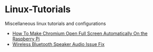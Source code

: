 # Linux-Tutorials
Miscellaneous linux tutorials and configurations 
- [How To Make Chromium Open Full Screen Automatically On the Raspberry Pi](Automatically-FullScreen-Chromium-RaspberryPi.md)
- [Wireless Bluetooth Speaker Audio Issue Fix](Linux-BT-Speaker-Fix.md)
 
